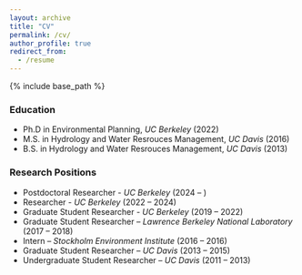 ```yaml
---
layout: archive
title: "CV"
permalink: /cv/
author_profile: true
redirect_from:
  - /resume
---
```


{% include base_path %}

<!-- Please find my full CV here: [CV_Sooyeon_09-2024](http://sooyeonyi.github.io/files/CV_Sooyeon_Yi_09-2024.pdf) -->

### Education
* Ph.D in Environmental Planning, _UC Berkeley_ (2022)
* M.S. in Hydrology and Water Resrouces Management, _UC Davis_ (2016)
* B.S. in Hydrology and Water Resrouces Management, _UC Davis_ (2013)  

### Research Positions
* Postdoctoral Researcher - _UC Berkeley_ (2024 – )
* Researcher - _UC Berkeley_ (2022 – 2024)
* Graduate Student Researcher - _UC Berkeley_ (2019 – 2022)
* Graduate Student Researcher – _Lawrence Berkeley National Laboratory_ (2017 – 2018)
* Intern – _Stockholm Environment Institute_ (2016 – 2016)
* Graduate Student Researcher – _UC Davis_ (2013 – 2015)
* Undergraduate Student Researcher – _UC Davis_ (2011 – 2013)
